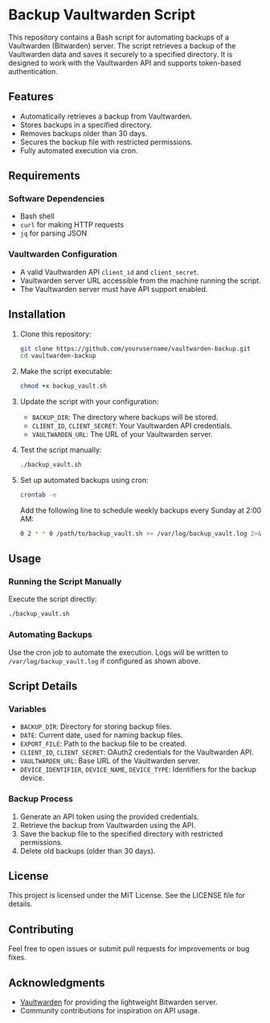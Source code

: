 # Backup Vaultwarden Script

This repository contains a Bash script for automating backups of a Vaultwarden (Bitwarden) server. The script retrieves a backup of the Vaultwarden data and saves it securely to a specified directory. It is designed to work with the Vaultwarden API and supports token-based authentication.

## Features
- Automatically retrieves a backup from Vaultwarden.
- Stores backups in a specified directory.
- Removes backups older than 30 days.
- Secures the backup file with restricted permissions.
- Fully automated execution via cron.

## Requirements

### Software Dependencies
- Bash shell
- `curl` for making HTTP requests
- `jq` for parsing JSON

### Vaultwarden Configuration
- A valid Vaultwarden API `client_id` and `client_secret`.
- Vaultwarden server URL accessible from the machine running the script.
- The Vaultwarden server must have API support enabled.

## Installation
1. Clone this repository:
   ```bash
   git clone https://github.com/yourusername/vaultwarden-backup.git
   cd vaultwarden-backup
   ```

2. Make the script executable:
   ```bash
   chmod +x backup_vault.sh
   ```

3. Update the script with your configuration:
   - `BACKUP_DIR`: The directory where backups will be stored.
   - `CLIENT_ID`, `CLIENT_SECRET`: Your Vaultwarden API credentials.
   - `VAULTWARDEN_URL`: The URL of your Vaultwarden server.

4. Test the script manually:
   ```bash
   ./backup_vault.sh
   ```

5. Set up automated backups using cron:
   ```bash
   crontab -e
   ```
   Add the following line to schedule weekly backups every Sunday at 2:00 AM:
   ```bash
   0 2 * * 0 /path/to/backup_vault.sh >> /var/log/backup_vault.log 2>&1
   ```

## Usage
### Running the Script Manually
Execute the script directly:
```bash
./backup_vault.sh
```

### Automating Backups
Use the cron job to automate the execution. Logs will be written to `/var/log/backup_vault.log` if configured as shown above.

## Script Details
### Variables
- `BACKUP_DIR`: Directory for storing backup files.
- `DATE`: Current date, used for naming backup files.
- `EXPORT_FILE`: Path to the backup file to be created.
- `CLIENT_ID`, `CLIENT_SECRET`: OAuth2 credentials for the Vaultwarden API.
- `VAULTWARDEN_URL`: Base URL of the Vaultwarden server.
- `DEVICE_IDENTIFIER`, `DEVICE_NAME`, `DEVICE_TYPE`: Identifiers for the backup device.

### Backup Process
1. Generate an API token using the provided credentials.
2. Retrieve the backup from Vaultwarden using the API.
3. Save the backup file to the specified directory with restricted permissions.
4. Delete old backups (older than 30 days).

## License
This project is licensed under the MIT License. See the LICENSE file for details.

## Contributing
Feel free to open issues or submit pull requests for improvements or bug fixes.

## Acknowledgments
- [Vaultwarden](https://github.com/dani-garcia/vaultwarden) for providing the lightweight Bitwarden server.
- Community contributions for inspiration on API usage.

